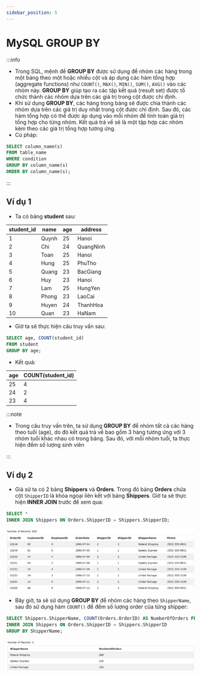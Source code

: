 ```yaml
---
sidebar_position: 5
---
```


# MySQL GROUP BY

:::info

- Trong SQL, mệnh đề **GROUP BY** được sử dụng để nhóm các hàng trong một bảng theo một hoặc nhiều cột và áp dụng các hàm tổng hợp (aggregate functions) như `COUNT()`, `MAX()`, `MIN()`, `SUM()`, `AVG()` vào các nhóm này. **GROUP BY** giúp tạo ra các tập kết quả (result set) được tổ chức thành các nhóm dựa trên các giá trị trong cột được chỉ định.
- Khi sử dụng **GROUP BY**, các hàng trong bảng sẽ được chia thành các nhóm dựa trên các giá trị duy nhất trong cột được chỉ định. Sau đó, các hàm tổng hợp có thể được áp dụng vào mỗi nhóm để tính toán giá trị tổng hợp cho từng nhóm. Kết quả trả về sẽ là một tập hợp các nhóm kèm theo các giá trị tổng hợp tương ứng.
- Cú pháp:

```sql
SELECT column_name(s)
FROM table_name
WHERE condition
GROUP BY column_name(s)
ORDER BY column_name(s);
```

:::

## Ví dụ 1

- Ta có bảng **student** sau:

| student_id | name  | age | address   |
| ---------- | ----- | --- | --------- |
| 1          | Quynh | 25  | Hanoi     |
| 2          | Chi   | 24  | QuangNinh |
| 3          | Toan  | 25  | Hanoi     |
| 4          | Hung  | 25  | PhuTho    |
| 5          | Quang | 23  | BacGiang  |
| 6          | Huy   | 23  | Hanoi     |
| 7          | Lam   | 25  | HungYen   |
| 8          | Phong | 23  | LaoCai    |
| 9          | Huyen | 24  | ThanhHoa  |
| 10         | Quan  | 23  | HaNam     |

- Giờ ta sẽ thực hiện câu truy vấn sau:

```sql
SELECT age, COUNT(student_id)
FROM student
GROUP BY age;
```

- Kết quả:

| age | COUNT(student_id) |
| --- | ----------------- |
| 25  | 4                 |
| 24  | 2                 |
| 23  | 4                 |

:::note

- Trong câu truy vấn trên, ta sử dụng **GROUP BY** để nhóm tất cả các hàng theo tuổi (age), do đó kết quả trả về bao gồm 3 hàng tương ứng với 3 nhóm tuổi khác nhau có trong bảng. Sau đó, với mỗi nhóm tuổi, ta thực hiện đếm số lượng sinh viên

:::

## Ví dụ 2

- Giả sử ta có 2 bảng **Shippers** và **Orders**. Trong đó bảng **Orders** chứa cột `ShipperID` là khóa ngoại liên kết với bảng **Shippers**. Giờ ta sẽ thực hiện **INNER JOIN** trước để xem qua:

```sql
SELECT *
INNER JOIN Shippers ON Orders.ShipperID = Shippers.ShipperID;
```

![1706801298790](image/sql-group-by/1706801298790.png)

- Bây giờ, ta sẽ sử dụng **GROUP BY** để nhóm các hàng theo `ShipperName`, sau đó sử dụng hàm `COUNT()` để đếm số lượng order của từng shipper:

```sql
SELECT Shippers.ShipperName, COUNT(Orders.OrderID) AS NumberOfOrders FROM Orders
INNER JOIN Shippers ON Orders.ShipperID = Shippers.ShipperID
GROUP BY ShipperName;
```

![1706801421622](image/sql-group-by/1706801421622.png)
